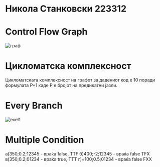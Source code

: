 # Никола Станковски 223312
# Control Flow Graph
![граф](https://github.com/SN1k01a/SI_2024_lab2_223312/assets/166757737/db6e10f0-d444-470f-b0e9-6fcf66591258)
# Цикломатска комплексност
 Цикломатската комплексност на графот за дадениот код е 10 поради формулата P+1 каде Р е бројот на предикатни јазли.
# Every Branch
![exel1](https://github.com/SN1k01a/SI_2024_lab2_223312/assets/166757737/f9f851dc-23a6-4af7-acff-b0454ab0d729)
# Multiple Condition
а)350;0.2;12345 - враќа false, TTF
б)400;-2;12345 - враќа false TFX
в)350;0.2;01234 - враќа true, TTT
г)=100;0.5;01234 - враќа false FXX

